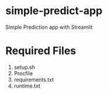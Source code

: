 # simple-predict-app
Simple Prediction app with Streamlit

# Required Files
1. setup.sh
2. Procfile
3. requirements.txt
4. runtime.txt